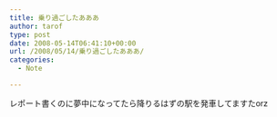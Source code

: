 ```yaml
---
title: 乗り過ごしたあああ
author: tarof
type: post
date: 2008-05-14T06:41:10+00:00
url: /2008/05/14/乗り過ごしたあああ/
categories:
  - Note

---
```

レポート書くのに夢中になってたら降りるはずの駅を発車してますたorz